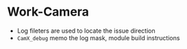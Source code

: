 # Work-Camera
* Log fileters are used to locate the issue direction   
* `CamX_debug`  memo the log mask, module build instructions  
